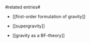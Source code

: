 

#related entries#

* [[first-order formulation of gravity]]

* [[supergravity]]

* [[gravity as a BF-theory]]